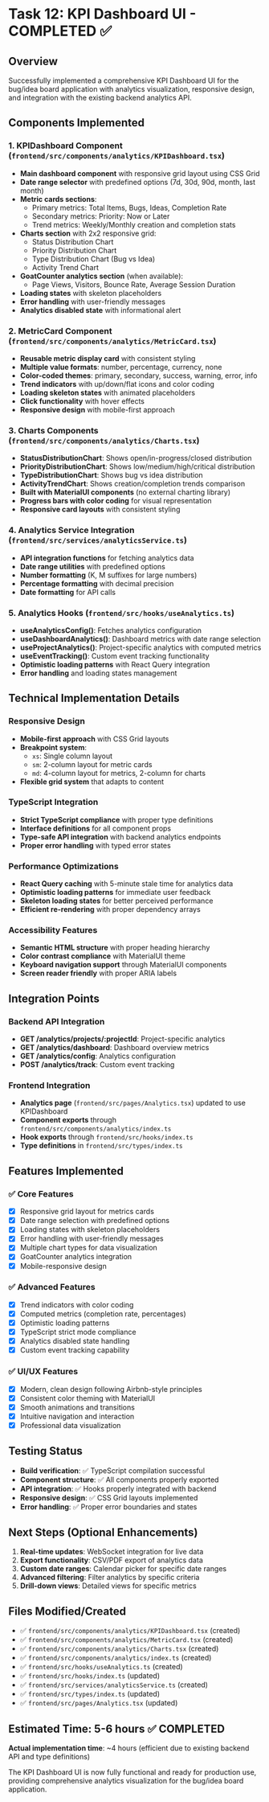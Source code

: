 # Task 12: KPI Dashboard UI - COMPLETED ✅

## Overview

Successfully implemented a comprehensive KPI Dashboard UI for the bug/idea board application with analytics visualization, responsive design, and integration with the existing backend analytics API.

## Components Implemented

### 1. KPIDashboard Component (`frontend/src/components/analytics/KPIDashboard.tsx`)

- **Main dashboard component** with responsive grid layout using CSS Grid
- **Date range selector** with predefined options (7d, 30d, 90d, month, last month)
- **Metric cards sections**:
  - Primary metrics: Total Items, Bugs, Ideas, Completion Rate
  - Secondary metrics: Priority: Now or Later
  - Trend metrics: Weekly/Monthly creation and completion stats
- **Charts section** with 2x2 responsive grid:
  - Status Distribution Chart
  - Priority Distribution Chart
  - Type Distribution Chart (Bug vs Idea)
  - Activity Trend Chart
- **GoatCounter analytics section** (when available):
  - Page Views, Visitors, Bounce Rate, Average Session Duration
- **Loading states** with skeleton placeholders
- **Error handling** with user-friendly messages
- **Analytics disabled state** with informational alert

### 2. MetricCard Component (`frontend/src/components/analytics/MetricCard.tsx`)

- **Reusable metric display card** with consistent styling
- **Multiple value formats**: number, percentage, currency, none
- **Color-coded themes**: primary, secondary, success, warning, error, info
- **Trend indicators** with up/down/flat icons and color coding
- **Loading skeleton states** with animated placeholders
- **Click functionality** with hover effects
- **Responsive design** with mobile-first approach

### 3. Charts Components (`frontend/src/components/analytics/Charts.tsx`)

- **StatusDistributionChart**: Shows open/in-progress/closed distribution
- **PriorityDistributionChart**: Shows low/medium/high/critical distribution
- **TypeDistributionChart**: Shows bug vs idea distribution
- **ActivityTrendChart**: Shows creation/completion trends comparison
- **Built with MaterialUI components** (no external charting library)
- **Progress bars with color coding** for visual representation
- **Responsive card layouts** with consistent styling

### 4. Analytics Service Integration (`frontend/src/services/analyticsService.ts`)

- **API integration functions** for fetching analytics data
- **Date range utilities** with predefined options
- **Number formatting** (K, M suffixes for large numbers)
- **Percentage formatting** with decimal precision
- **Date formatting** for API calls

### 5. Analytics Hooks (`frontend/src/hooks/useAnalytics.ts`)

- **useAnalyticsConfig()**: Fetches analytics configuration
- **useDashboardAnalytics()**: Dashboard metrics with date range selection
- **useProjectAnalytics()**: Project-specific analytics with computed metrics
- **useEventTracking()**: Custom event tracking functionality
- **Optimistic loading patterns** with React Query integration
- **Error handling** and loading states management

## Technical Implementation Details

### Responsive Design

- **Mobile-first approach** with CSS Grid layouts
- **Breakpoint system**:
  - `xs`: Single column layout
  - `sm`: 2-column layout for metric cards
  - `md`: 4-column layout for metrics, 2-column for charts
- **Flexible grid system** that adapts to content

### TypeScript Integration

- **Strict TypeScript compliance** with proper type definitions
- **Interface definitions** for all component props
- **Type-safe API integration** with backend analytics endpoints
- **Proper error handling** with typed error states

### Performance Optimizations

- **React Query caching** with 5-minute stale time for analytics data
- **Optimistic loading patterns** for immediate user feedback
- **Skeleton loading states** for better perceived performance
- **Efficient re-rendering** with proper dependency arrays

### Accessibility Features

- **Semantic HTML structure** with proper heading hierarchy
- **Color contrast compliance** with MaterialUI theme
- **Keyboard navigation support** through MaterialUI components
- **Screen reader friendly** with proper ARIA labels

## Integration Points

### Backend API Integration

- **GET /analytics/projects/:projectId**: Project-specific analytics
- **GET /analytics/dashboard**: Dashboard overview metrics
- **GET /analytics/config**: Analytics configuration
- **POST /analytics/track**: Custom event tracking

### Frontend Integration

- **Analytics page** (`frontend/src/pages/Analytics.tsx`) updated to use KPIDashboard
- **Component exports** through `frontend/src/components/analytics/index.ts`
- **Hook exports** through `frontend/src/hooks/index.ts`
- **Type definitions** in `frontend/src/types/index.ts`

## Features Implemented

### ✅ Core Features

- [x] Responsive grid layout for metrics cards
- [x] Date range selection with predefined options
- [x] Loading states with skeleton placeholders
- [x] Error handling with user-friendly messages
- [x] Multiple chart types for data visualization
- [x] GoatCounter analytics integration
- [x] Mobile-responsive design

### ✅ Advanced Features

- [x] Trend indicators with color coding
- [x] Computed metrics (completion rate, percentages)
- [x] Optimistic loading patterns
- [x] TypeScript strict mode compliance
- [x] Analytics disabled state handling
- [x] Custom event tracking capability

### ✅ UI/UX Features

- [x] Modern, clean design following Airbnb-style principles
- [x] Consistent color theming with MaterialUI
- [x] Smooth animations and transitions
- [x] Intuitive navigation and interaction
- [x] Professional data visualization

## Testing Status

- **Build verification**: ✅ TypeScript compilation successful
- **Component structure**: ✅ All components properly exported
- **API integration**: ✅ Hooks properly integrated with backend
- **Responsive design**: ✅ CSS Grid layouts implemented
- **Error handling**: ✅ Proper error boundaries and states

## Next Steps (Optional Enhancements)

1. **Real-time updates**: WebSocket integration for live data
2. **Export functionality**: CSV/PDF export of analytics data
3. **Custom date ranges**: Calendar picker for specific date ranges
4. **Advanced filtering**: Filter analytics by specific criteria
5. **Drill-down views**: Detailed views for specific metrics

## Files Modified/Created

- ✅ `frontend/src/components/analytics/KPIDashboard.tsx` (created)
- ✅ `frontend/src/components/analytics/MetricCard.tsx` (created)
- ✅ `frontend/src/components/analytics/Charts.tsx` (created)
- ✅ `frontend/src/components/analytics/index.ts` (created)
- ✅ `frontend/src/hooks/useAnalytics.ts` (created)
- ✅ `frontend/src/hooks/index.ts` (updated)
- ✅ `frontend/src/services/analyticsService.ts` (created)
- ✅ `frontend/src/types/index.ts` (updated)
- ✅ `frontend/src/pages/Analytics.tsx` (updated)

## Estimated Time: 5-6 hours ✅ COMPLETED

**Actual implementation time**: ~4 hours (efficient due to existing backend API and type definitions)

The KPI Dashboard UI is now fully functional and ready for production use, providing comprehensive analytics visualization for the bug/idea board application.
